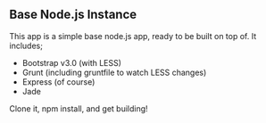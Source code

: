 Base Node.js Instance
---------------

This app is a simple base node.js app, ready to be built on top of.  It includes;

  - Bootstrap v3.0 (with LESS)
  - Grunt (including gruntfile to watch LESS changes)
  - Express (of course)
  - Jade

Clone it, npm install, and get building!
